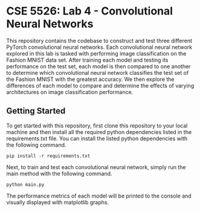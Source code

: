 # CSE 5526: Lab 4 - Convolutional Neural Networks

This repository contains the codebase to construct and test three different PyTorch convolutional neural networks. Each convolutional neural network explored in this lab is tasked with performing image classification on the Fashion MNIST data set. After training each model and testing its performance on the test set, each model is then compared to one another to determine which convolutional neural network classifies the test set of the Fashion MNIST with the greatest accuracy. We then explore the differences of each model to compare and determine the effects of varying architectures on image classification performance.

## Getting Started

To get started with this repository, first clone this repository to your local machine and then install all the required python dependencies listed in the requirements.txt file. You can install the listed python dependencies with the following command.

    pip install -r requirements.txt

Next, to train and test each convolutional neural network, simply run the main method with the following command.

    python main.py

The performance metrics of each model will be printed to the console and visually displayed with matplotlib graphs.
